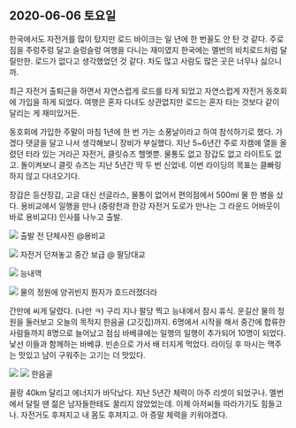 
## 2020-06-06 토요일 

한국에서도 자전거를 많이 탔지만 로드 바이크는 일 년에 한 번꼴도 안 탄 것 같다. 주로 짐을 주렁주렁 달고 슬렁슬렁 여행을 다니는 재미였지 한국에는 멜번의 비치로드처럼 달릴만한. 로드가 없다고 생각했었던 것 같다. 차도 많고 사람도 많은 곳은 너무나 싫으니까. 

최근 자전거 출퇴근을 하면서 자연스럽게 로드를 타게 되었고 자연스럽게 자전거 동호회에 가입을 하게 되었다. 여행은 혼자 다녀도 상관없지만 로드는 혼자 타는 것보다 같이 달리는 게 재미있거든. 

동호회에 가입한 주말이 마침 1년에 한 번 가는 소풍날이라고 하여 참석하기로 했다. 가겠다 댓글을 달고 나서 생각해보니 장비가 부실했다. 지난 5~6년간 주로 자캠에 열을 올렸던 터라 있는 거라곤 자전거, 클릿슈즈 헬멧뿐. 물통도 없고 장갑도 없고 라이트도 없고. 돌이켜보니 클릿 슈즈는 지난 5년간 딱 두 번 신었네. 이번 라이딩의 목표는 클빠링 하지 않고 다녀오기다.  

장갑은 등산장갑, 고글 대신 선글라스, 물통이 없어서 편의점에서 500ml 물 한 병을 샀다. 용비교에서 일행을 만나 (중랑천과 한강 자전거 도로가 만나는 그 라운드 어바웃이 바로 용비교다) 인사를 나누고 출발. 

![](https://lh3.googleusercontent.com/qHR3Y9hbaiWHPvFB6_OpehYUdFyG8q8oZK_wbEwU65gBXWw1UFzO6bL-gBSwrSCWT2jOnp1H5hRtoq40w2U=w1600)
출발 전 단체사진 @용비교

![](https://lh3.googleusercontent.com/HwqI7sp4Dgs12mdJXilAGp5fwqFPpKoe4l-Tf35OrYRsvnfi4wwTjSz_LoctYeRqvh34aCqFhYRZw_FydxA=s1600)
자전거 던져놓고 중간 보급 @ 팔당대교


![](https://lh3.googleusercontent.com/kGycVT_J7u_HH4v3qM4icAhai6sN9LHRLkKUPlVEMa25w9KPOhUWO3Re_tlriRfySjJqYKlQgxtvs3hQk9w=w1600) 
능내역

![](https://lh3.googleusercontent.com/y0T9nt1UJzWtduCImRyW_myH-P1Sxky7Ucu3eIqxg7eTYMCq8kKgXikDNvjUK_80pQ3cQ--wCsDpRNSB9wc=w1600)
물의 정원에 양귀빈지 뭔지가 흐드러졌더라

간만에 씨게 달렸다. (나만 ㅋ) 구리 지나 팔당 찍고 능내에서 잠시 휴식. 운길산 물의 정원을 둘러보고 오늘의 목적지 한음골 (고깃집)까지. 6명에서 시작을 해서 중간에 합류한 사람들까지 8명으로 늘어났고 점심 바베큐에는 일행의 일행이 추가되어 10명이 되었다. 낯선 이들과 함께하는 바베큐. 빈손으로 가서 배 터지게 먹었다. 라이딩 후 마시는 맥주는 맛있고 남이 구워주는 고기는 더 맛있다. 


![](https://lh3.googleusercontent.com/kpv-cE_VL_nTwcg-qodaUGsxS8xgQsbIK3-nnrSP9QNYAOHIbv7zJY2Jubt-n2IgnyWibC-Zgr_6EUG-D4Y=w1600)
![](https://lh3.googleusercontent.com/Hrj-qPhjn27usuPJCbynENnHa0VsTyZx_h_QOZrcL-EliTfd2-kGXe8u6KI29PGCQqSiHcjSJsURVnswg-M=w1600)
한음골


꼴랑 40km 달리고 에너지가 바닥났다. 지난 5년간 체력이 아주 리셋이 되었구나. 멜번에서 달릴 땐 젊은 남자들한테도 꿀리지 않았었는데. 이제 아저씨들 따라가기도 힘들고나. 자전거도 후져지고 내 몸도 후져지고. 아 증말 체력을 키워야겠다.
